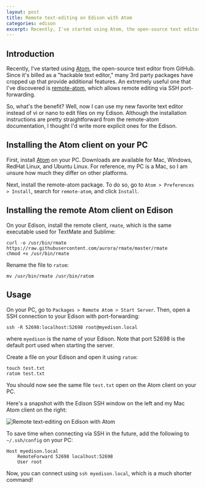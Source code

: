```yaml
---
layout: post
title: Remote text-editing on Edison with Atom
categories: edison
excerpt: Recently, I've started using Atom, the open-source text editor from GitHub. Since it's billed as a "hackable text editor," many 3rd party packages have cropped up that provide additional features. An extremely useful one that I've discovered is remote-atom, which allows remote editing via SSH port-forwarding....
---
```


## Introduction

Recently, I've started using <a href="https://atom.io/" target="_blank">Atom</a>, the open-source text editor from GitHub. Since it's billed as a "hackable text editor," many 3rd party packages have cropped up that provide additional features. An extremely useful one that I've discovered is <a href="https://atom.io/packages/remote-atom" target="_blank">remote-atom</a>, which allows remote editing via SSH port-forwarding.

So, what's the benefit? Well, now I can use my new favorite text editor instead of vi or nano to edit files on my Edison. Although the installation instructions are pretty straightforward from the remote-atom documentation, I thought I'd write more explicit ones for the Edison.

## Installing the Atom client on your PC

First, install <a href="https://atom.io/" target="_blank">Atom</a> on your PC. Downloads are available for Mac, Windows, RedHat Linux, and Ubuntu Linux. For reference, my PC is a Mac, so I am unsure how much they differ on other platforms.

Next, install the remote-atom package. To do so, go to `Atom > Preferences > Install`, search for `remote-atom`, and click `Install`.

## Installing the remote Atom client on Edison

On your Edison, install the remote client, `rmate`, which is the same executable used for TextMate and Sublime:

    curl -o /usr/bin/rmate https://raw.githubusercontent.com/aurora/rmate/master/rmate
    chmod +x /usr/bin/rmate

Rename the file to `ratom`:

    mv /usr/bin/rmate /usr/bin/ratom

## Usage

On your PC, go to `Packages > Remote Atom > Start Server`. Then, open a SSH connection to your Edison with port-forwarding:

    ssh -R 52698:localhost:52698 root@myedison.local

where `myedison` is the name of your Edison. Note that port 52698 is the default port used when starting the server.

Create a file on your Edison and open it using `ratom`:

    touch test.txt
    ratom test.txt

You should now see the same file `test.txt` open on the Atom client on your PC.

Here's a snapshot with the Edison SSH window on the left and my Mac Atom client on the right:

<img src="/assets/img/edison/edison-atom-remote-text-editing.png" class="img-responsive" alt="Remote text-editing on Edison with Atom">

To save time when connecting via SSH in the future, add the following to `~/.ssh/config` on your PC:

    Host myedison.local
        RemoteForward 52698 localhost:52698
        User root

Now, you can connect using `ssh myedison.local`, which is a much shorter command!
